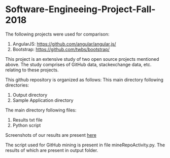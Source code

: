 # Software-Engineeing-Project-Fall-2018

The following projects were used for comparison:
1. AngularJS: https://github.com/angular/angular.js/
2. Bootstrap: https://github.com/twbs/bootstrap/

This project is an extensive study of two open source projects mentioned above. The study comprises of GitHub data, stackexchange data, etc. relating to these projects.

This github repository is organized as follows:
This main directory following directories:
1. Output directory
2. Sample Application directory

The main directory following files:
1. Results txt file
2. Python script

Screenshots of our results are present [here](https://github.com/Kunalkul1/Software-Engineering-Project-Fall-2018/tree/master/output/screenshot)

The script used for GitHub mining is present in file mineRepoActivity.py. The results of which are present in output folder.
